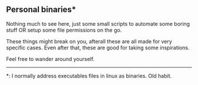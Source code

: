 ## Personal binaries*
Nothing much to see here, just some small scripts to automate some boring stuff OR setup some file permissions on the go.

These things might break on you, afterall these are all made for very specific cases. Even after that, these are good for taking some inspirations.

Feel free to wander around yourself.

---
*: I normally address executables files in linux as binaries. Old habit.
